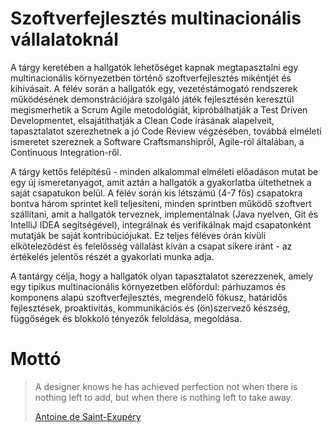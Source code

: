 # Szoftverfejlesztés multinacionális vállalatoknál

A tárgy keretében a hallgatók lehetőséget kapnak megtapasztalni egy multinacionális környezetben történő szoftverfejlesztés mikéntjét és kihívásait. A félév során a hallgatók egy, vezetéstámogató rendszerek működésének demonstrációjára szolgáló játék fejlesztésén keresztül  megismerhetik a  Scrum Agile metodológiát, kipróbálhatják a Test Driven Developmentet, elsajátíthatják a Clean Code írásának alapelveit, tapasztalatot szerezhetnek a jó Code Review végzésében, továbbá elméleti ismeretet szereznek a Software Craftsmanshipről, Agile-ról általában, a Continuous Integration-ről.

A tárgy kettős felépítésű - minden alkalommal elméleti előadáson mutat be egy új ismeretanyagot, amit aztán a hallgatók a gyakorlatba ültethetnek a saját csapatukon belül. A félév során kis létszámú (4-7 fős) csapatokra bontva három sprintet kell teljesíteni, minden sprintben működő szoftvert szállítani, amit a hallgatók terveznek, implementálnak (Java nyelven, Git és IntelliJ IDEA segítségével), integrálnak és verifikálnak majd csapatonként mutatják be saját kontribúciójukat. Ez teljes féléves órán kívüli elköteleződést és felelősség vállalást kíván a csapat sikere iránt - az értékelés jelentős részét a gyakorlati munka adja.

A tantárgy célja, hogy a hallgatók olyan tapasztalatot szerezzenek, amely egy tipikus multinacionális környezetben előfordul: párhuzamos és komponens alapú szoftverfejlesztés, megrendelő fókusz, határidős fejlesztések, proaktivitás, kommunikációs és (ön)szervező készség, függőségek és blokkoló tényezők feloldása, megoldása.


# Mottó

> A designer knows he has achieved perfection not when there is nothing left to add, but when there is nothing left to take away.
>
> [Antoine de Saint-Exupéry](https://en.wikiquote.org/wiki/Antoine_de_Saint_Exup%C3%A9ry)
